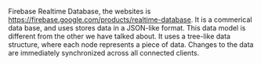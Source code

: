 Firebase Realtime Database, the websites is https://firebase.google.com/products/realtime-database. It is a commerical data base, and uses stores data in a JSON-like format. This data model is different from the other we have talked about. It uses a tree-like data structure, where each node represents a piece of data. Changes to the data are immediately synchronized across all connected clients.
